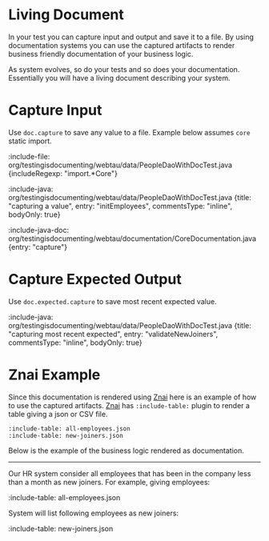 # Living Document

In your test you can capture input and output and save it to a file. 
By using documentation systems you can use the captured artifacts to render business friendly documentation of your business logic.

As system evolves, so do your tests and so does your documentation. Essentially you will have a living document describing your system.   

# Capture Input

Use `doc.capture` to save any value to a file.
Example below assumes `core` static import.

:include-file: org/testingisdocumenting/webtau/data/PeopleDaoWithDocTest.java {includeRegexp: "import.*Core"}

:include-java: org/testingisdocumenting/webtau/data/PeopleDaoWithDocTest.java {title: "capturing a value", entry: "initEmployees", commentsType: "inline", bodyOnly: true}

:include-java-doc: org/testingisdocumenting/webtau/documentation/CoreDocumentation.java {entry: "capture"}

# Capture Expected Output 

Use `doc.expected.capture` to save most recent expected value.

:include-java: org/testingisdocumenting/webtau/data/PeopleDaoWithDocTest.java {title: "capturing most recent expected", entry: "validateNewJoiners", commentsType: "inline", bodyOnly: true}

# Znai Example

Since this documentation is rendered using [Znai](https://github.org/testingisdocumenting/znai) here is an example of how to use the captured artifacts.
[Znai](https://github.org/testingisdocumenting/znai) has `:include-table:` plugin to render a table giving a json or CSV file.

```text
:include-table: all-employees.json
:include-table: new-joiners.json
```

Below is the example of the business logic rendered as documentation.

---

Our HR system consider all employees that has been in the company less than a month as new joiners.
For example, giving employees:
 
:include-table: all-employees.json

System will list following employees as new joiners:

:include-table: new-joiners.json